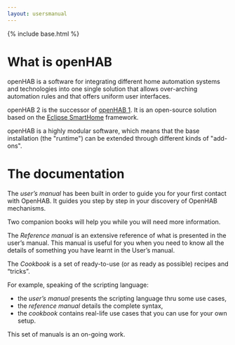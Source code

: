 ```yaml
---
layout: usersmanual
---
```


{% include base.html %}

# What is openHAB

openHAB is a software for integrating different home automation systems and technologies into one single solution that allows over-arching automation rules and that offers uniform user interfaces.

openHAB 2 is the successor of [openHAB 1](https://github.com/openhab/openhab/wiki). It is an open-source solution based on the [Eclipse SmartHome]() framework.

openHAB is a highly modular software, which means that the base installation (the "runtime") can be extended through different kinds of "add-ons".

# The documentation

The _user’s manual_ has been built in order to guide you for your first contact with OpenHAB. It guides you step by step in your discovery of OpenHAB mechanisms.

Two companion books will help you while you will need more information.

The _Reference manual_ is an extensive reference of what is presented in the user’s manual. This manual is useful for you when you need to know all the details of something you have learnt in the User’s manual.

The _Cookbook_ is a set of ready-to-use (or as ready as possible) recipes and “tricks”.

For example, speaking of the scripting language:

- the _user’s manual_ presents the scripting language thru some use cases, 
- the _reference manual_ details the complete syntax,
- the _cookbook_ contains real-life use cases that you can use for your own setup.

This set of manuals is an on-going work.
